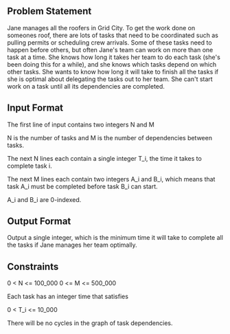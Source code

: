 ## Problem Statement

Jane manages all the roofers in Grid City. To get the work done on someones roof, there are lots of tasks that need to be coordinated such as pulling permits or scheduling crew arrivals. Some of these tasks need to happen before others, but often Jane's team can work on more than one task at a time. She knows how long it takes her team to do each task (she's been doing this for a while), and she knows which tasks depend on which other tasks. She wants to know how long it will take to finish all the tasks if she is optimal about delegating the tasks out to her team. She can't start work on a task until all its dependencies are completed.

## Input Format

The first line of input contains two integers N and M

N is the number of tasks and M is the number of dependencies between tasks.

The next N lines each contain a single integer T_i, the time it takes to complete task i.

The next M lines each contain two integers A_i and B_i, which means that task A_i must be completed before task B_i can start.

A_i and B_i are 0-indexed.

## Output Format

Output a single integer, which is the minimum time it will take to complete all the tasks if Jane manages her team optimally.

## Constraints

0 < N <= 100_000
0 <= M <= 500_000

Each task has an integer time that satisfies

0 < T_i <= 10_000

There will be no cycles in the graph of task dependencies.
